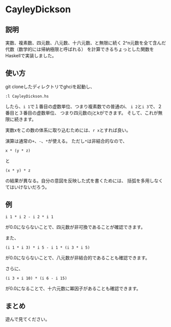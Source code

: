 # CayleyDickson

## 説明

実数、複素数、四元数、八元数、十六元数、と無限に続く
2^n元数を全て含んだ代数（数学的には帰納極限と呼ばれる）
を計算できるちょっとした関数をHaskellで実装しました。

## 使い方

git cloneしたディレクトリでghciを起動し、
```
:l CayleyDickson.hs
```
したら、`i 1`で１番目の虚数単位、つまり複素数での普通のi、
`i 2`と`i 3`で、２番目と３番目の虚数単位、
つまり四元数のjとkができます。
そして、これが無限に続きます。

実数xをこの数の体系に取り込むためには、`r x`とすれば良い。

演算は通常の`+`、`-`、`*`が使える。
ただし`*`は非結合的なので、
```
x * (y * z)
```
と
```
(x * y) * z
```
の結果が異なる。自分の意図を反映した式を書くためには、
括弧を多用しなくてはいけないだろう。

## 例

```
i 1 * i 2 - i 2 * i 1
```
が0.0にならないことで、四元数が非可換であることが確認できます。

また、
```
(i 1 * i 3) * i 5 - i 1 * (i 3 * i 5)
```
が0.0にならないことで、八元数が非結合的であることも確認できます。

さらに、
```
(i 3 + i 10) * (i 6 - i 15)
```
が0.0になることで、十六元数に冪因子があることも確認できます。

## まとめ

遊んで見てください。
